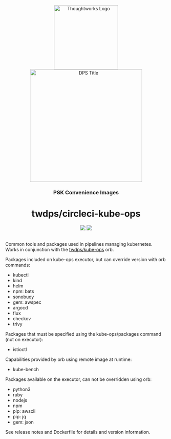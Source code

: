<div align="center">
	<p>
		<img alt="Thoughtworks Logo" src="https://raw.githubusercontent.com/twplatformlabs/static/master/thoughtworks_flamingo_wave.png?sanitize=true" width=200 />
    <br />
		<img alt="DPS Title" src="https://raw.githubusercontent.com/twplatformlabs/static/master/EMPCPlatformStarterKitsImage.png?sanitize=true" width=350/>
	</p>
  <h3>PSK Convenience Images</h3>
  <h1>twdps/circleci-kube-ops</h1>
  <a href="https://app.circleci.com/pipelines/github/twplatformlabs/circleci-kube-ops"><img src="https://circleci.com/gh/twplatformlabs/circleci-kube-ops.svg?style=shield"></a> <a href="https://opensource.org/licenses/MIT"><img src="https://img.shields.io/github/license/twplatformlabs/circleci-kube-ops"></a>
</div>
<br />

Common tools and packages used in pipelines managing kubernetes. Works in conjunction with the [twdps/kube-ops](https://github.com/twplatformlabs/orb-kube-ops) orb.  

Packages included on kube-ops executor, but can override version with orb commands:  
- kubectl
- kind
- helm
- npm: bats
- sonobuoy
- gem: awspec
- argocd
- flux
- checkov
- trivy

Packages that must be specified using the kube-ops/packages command (not on executor):  
- istioctl

Capabilities provided by orb using remote image at runtime:  
- kube-bench

Packages available on the executor, can not be overridden using orb:
- python3
- ruby
- nodejs
- npm
- pip: awscli
- pip: jq
- gem: json

See release notes and Dockerfile for details and version information.  
